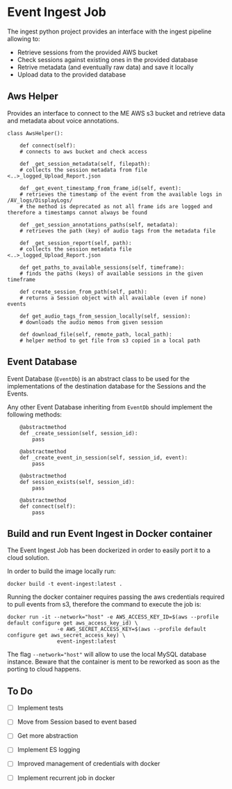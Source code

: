# Event Ingest Job
The ingest python project provides an interface with the ingest pipeline allowing to: 
- Retrieve sessions from the provided AWS bucket
- Check sessions against existing ones in the provided database
- Retrive metadata (and eventually raw data) and save it locally
- Upload data to the provided database

## Aws Helper
Provides an interface to connect to the ME AWS s3 bucket and retrieve data and metadata about voice annotations. 

```
class AwsHelper():

    def connect(self):
    # connects to aws bucket and check access
    
    def _get_session_metadata(self, filepath):
    # collects the session metadata from file <..>_logged_Upload_Report.json 

    def _get_event_timestamp_from_frame_id(self, event):
    # retrieves the timestamp of the event from the available logs in /AV_logs/DisplayLogs/
    # the method is deprecated as not all frame ids are logged and therefore a timestamps cannot always be found

    def _get_session_annotations_paths(self, metadata):
    # retrieves the path (key) of audio tags from the metadata file

    def _get_session_report(self, path):
    # collects the session metadata file <..>_logged_Upload_Report.json 

    def get_paths_to_available_sessions(self, timeframe):
    # finds the paths (keys) of available sessions in the given timeframe 

    def create_session_from_path(self, path):
    # returns a Session object with all available (even if none) events
    
    def get_audio_tags_from_session_locally(self, session):
    # downloads the audio memos from given session

    def download_file(self, remote_path, local_path): 
    # helper method to get file from s3 copied in a local path

```

## Event Database
Event Database (`EventDb`) is an abstract class to be used for the implementations of the destination database for the Sessions and the Events. 

Any other Event Database inheriting from `EventDb` should implement the following methods: 

```
    @abstractmethod
    def _create_session(self, session_id):
        pass

    @abstractmethod
    def _create_event_in_session(self, session_id, event):
        pass

    @abstractmethod
    def session_exists(self, session_id):
        pass
    
    @abstractmethod
    def connect(self):
        pass
```

## Build and run Event Ingest in Docker container

The Event Ingest Job has been dockerized in order to easily port it to a cloud solution.

In order to build the image locally run: 

```
docker build -t event-ingest:latest .
```

Running the docker container requires passing the aws credentials required to pull events from s3, therefore the command to execute the job is: 

```
docker run -it --network="host" -e AWS_ACCESS_KEY_ID=$(aws --profile default configure get aws_access_key_id) \
				-e AWS_SECRET_ACCESS_KEY=$(aws --profile default configure get aws_secret_access_key) \ 
				event-ingest:latest
```
The flag `--network="host"` will allow to use the local MySQL database instance. Beware that the container is ment to be reworked as soon as the porting to cloud happens.

## To Do

- [ ] Implement tests
- [ ] Move from Session based to event based
- [ ] Get more abstraction
- [ ] Implement ES logging 
- [ ] Improved management of credentials with docker
- [ ] Implement recurrent job in docker

